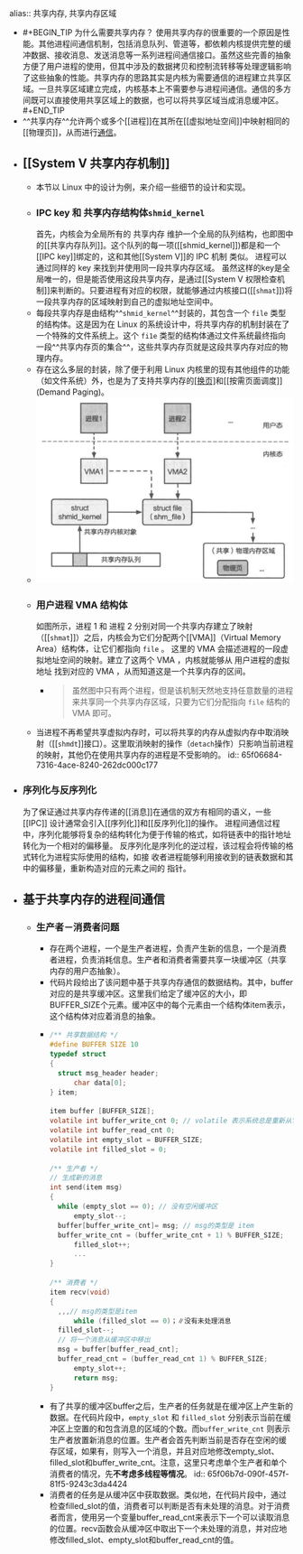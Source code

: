 alias:: 共享内存, 共享内存区域

- #+BEGIN_TIP
  为什么需要共享内存？
  使用共享内存的很重要的一个原因是性能。其他进程间通信机制，包括消息队列、管道等，都依赖内核提供完整的缓冲数据、接收消息、发送消息等一系列进程间通信接口。虽然这些完善的抽象方便了用户进程的使用，但其中涉及的数据拷贝和控制流转移等处理逻辑影响了这些抽象的性能。共享内存的思路其实是内核为需要通信的进程建立共享区域。一旦共享区域建立完成，内核基本上不需要参与进程间通信。通信的多方间既可以直接使用共享区域上的数据，也可以将共享区域当成消息缓冲区。
  #+END_TIP
- ^^共享内存^^允许两个或多个[[进程]]在其所在[[虚拟地址空间]]中映射相同的[[物理页]]，从而进行[通信]([[进程间通信]])。
- ## [[System V 共享内存机制]]
	- 本节以 Linux 中的设计为例，来介绍一些细节的设计和实现。
	- ### IPC key 和 共享内存结构体`shmid_kernel`
	  首先，内核会为全局所有的 共享内存 维护一个全局的队列结构，也即图中的[[共享内存队列]]。这个队列的每一项([[shmid_kernel]])都是和一个[[IPC key]]绑定的，这和其他[[System V]]的 IPC 机制 类似。
	  进程可以通过同样的 key 来找到并使用同一段共享内存区域。
	  虽然这样的key是全局唯一的，但是能否使用这段共享内存，是通过[[System V 权限检查机制]]来判断的。只要进程有对应的权限，就能够通过内核接口([[`shmat`]])将一段共享内存的区域映射到自己的虚拟地址空间中。
	- 每段共享内存是由结构^^`shmid_kernel`^^封装的，其包含一个 `file` 类型的结构体。这是因为在 Linux 的系统设计中，将共享内存的机制封装在了一个特殊的文件系统上。这个 `fi1e` 类型的结构体通过文件系统最终指向一段^^共享内存页的集合^^，这些共享内存页就是这段共享内存对应的物理内存。
	- 存在这么多层的封装，除了便于利用 Linux 内核里的现有其他组件的功能（如文件系统）外，也是为了支持共享内存的[[换页]](Swap)和[[按需页面调度]](Demand Paging)。
	- ![image.png](../assets/image_1710217058306_0.png)
	- ### 用户进程 VMA 结构体
	  如图所示，进程 1 和 进程 2 分别对同一个共享内存建立了映射（[[`shmat`]]）之后，内核会为它们分配两个[[VMA]]（Virtual Memory Area）结构体，让它们都指向 `file` 。
	  这里的 VMA 会描述进程的一段虚拟地址空间的映射。建立了这两个 VMA ，内核就能够从 用户进程的虚拟地址 找到对应的 VMA ，从而知道这是一个共享内存的区间。
		- > 虽然图中只有两个进程，但是该机制天然地支持任意数量的进程来共享同一个共享内存区域，只要为它们分配指向 `file` 结构的 VMA 即可。
	- 当进程不再希望共享虚拟内存时，可以将共享的内存从虚拟内存中取消映射（[[`shmdt`]]接口）。这里取消映射的操作（`detach`操作）只影响当前进程的映射，其他仍在使用共享内存的进程是不受影响的。
	  id:: 65f06684-7316-4ace-8240-262dc000c177
- ### 序列化与反序列化
  为了保证通过共享内存传递的[[消息]]在通信的双方有相同的语义，一些 [[IPC]] 设计通常会引入[[序列化]]和[[反序列化]]的操作。
  进程间通信过程中，序列化能够将复杂的结构转化为便于传输的格式，如将链表中的指针地址转化为一个相对的偏移量。
  反序列化是序列化的逆过程，该过程会将传输的格式转化为进程实际使用的结构，如接
  收者进程能够利用接收到的链表数据和其中的偏移量，重新构造对应的元素之间的
  指针。
- ## 基于共享内存的进程间通信
	- ### 生产者－消费者问题
		- 存在两个进程，一个是生产者进程，负责产生新的信息，一个是消费者进程，负责消耗信息。生产者和消费者需要共享一块缓冲区（共享内存的用户态抽象）。
		- 代码片段给出了该问题中基于共享内存通信的数据结构。其中，buffer对应的是共享缓冲区。这里我们给定了缓冲区的大小，即BUFFER_SIZE个元素。缓冲区中的每个元素由一个结构体item表示，这个结构体对应着消息的抽象。
		- ``` c
		  /** 共享数据结构 */
		  #define BUFFER SIZE 10
		  typedef struct
		  {
		  	struct msg_header header;
		    	char data[0];
		  } item;
		  
		  item buffer [BUFFER_SIZE];
		  volatile int buffer_write_cnt 0; // volatile 表示系统总是重新从它所在的内存读取数据
		  volatile int buffer_read_cnt 0;
		  volatile int empty_slot = BUFFER_SIZE;
		  volatile int filled_slot = 0;
		  
		  /** 生产者 */
		  // 生成新的消息
		  int send(item msg)
		  {
		  	while (empty_slot == 0); // 没有空闲缓冲区
		    	empty_slot--;
		  	buffer[buffer_write_cnt]= msg; // msg的类型是 item
		  	buffer_write_cnt = (buffer_write_cnt + 1) % BUFFER_SIZE;
		    	filled_slot++;
		    	...
		  }
		  
		  /** 消费者 */
		  item recv(void)
		  {
		  	,,,// msg的类型是item
		    	while (filled_slot == 0)；∥没有未处理消息
		  	filled_slot--;
		  	// 将一个消息从缓冲区中移出
		  	msg = buffer[buffer_read_cnt];
		  	buffer_read_cnt = (buffer_read_cnt 1) % BUFFER_SIZE;
		    	empty_slot++;
		    	return msg;
		  }
		  ```
		- 有了共享的缓冲区buffer之后，生产者的任务就是在缓冲区上产生新的数据。在代码片段中，`empty_slot` 和 `filled_slot` 分别表示当前在缓冲区上空置的和包含消息的区域的个数。而`buffer_write_cnt` 则表示生产者放置新消息的位置。生产者会首先判断当前是否存在空闲的缓存区域，如果有，则写入一个消息，并且对应地修改empty_slot、filled_slot和buffer_write_cnt。注意，这里只考虑单个生产者和单个消费者的情况，先**不考虑多线程等情况**。
		  id:: 65f06b7d-090f-457f-81f5-9243c3da4424
		- 消费者的任务是从缓冲区中获取数据。类似地，在代码片段中，通过检查filled_slot的值，消费者可以判断是否有未处理的消息。对于消费者而言，使用另一个变量buffer_read_cnt来表示下一个可以读取消息的位置。recv函数会从缓冲区中取出下一个未处理的消息，并对应地修改filled_slot、empty_slot和buffer_read_cnt的值。